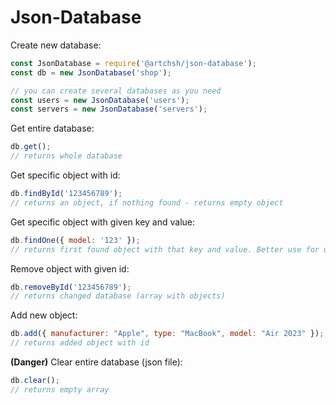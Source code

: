 # Json-Database
Create new database:
```js
const JsonDatabase = require('@artchsh/json-database');
const db = new JsonDatabase('shop');

// you can create several databases as you need
const users = new JsonDatabase('users');
const servers = new JsonDatabase('servers');
```
Get entire database:
```js
db.get();
// returns whole database
```
Get specific object with id:
```js
db.findById('123456789');
// returns an object, if nothing found - returns empty object
```
Get specific object with given key and value:
```js
db.findOne({ model: '123' });
// returns first found object with that key and value. Better use for unique keys. Always returns object, in case if nothing found, returns an empty object
```
Remove object with given id:
```js
db.removeById('123456789');
// returns changed database (array with objects)
```
Add new object:
```js
db.add({ manufacturer: "Apple", type: "MacBook", model: "Air 2023" });
// returns added object with id
```
**(Danger)** Clear entire database (json file):
```js
db.clear();
// returns empty array
```